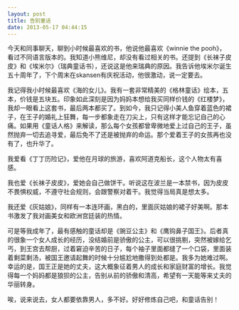 ```yaml
---
layout: post
title: 告别童话
date: 2013-05-17 04:44:15
---
```




今天和同事聊天，聊到小时候最喜欢的书，他说他最喜欢《winnie the
pooh》，看过不同语言版本的。我知道小熊维尼，却没有看过相关的书。还提到《长袜子皮皮》和《埃米尔》（瑞典童话书），还说这是他来瑞典的原因。我告诉他埃米尔诞生五十周年了，下个周末在skansen有庆祝活动，他很激动，说一定要去。


我记得我小时候最喜欢《海的女儿》。我有一套非常精美的《格林童话》绘本，五本，价钱是五块五。印象如此深刻是因为妈妈本想给我买同样价钱的《红楼梦》，我却一眼看上这套书，最后两本都买了。到如今，我只记得小美人鱼穿着蓝色的裙子，在王子的婚礼上狂舞，每一步都象走在刀尖上，只有这样才能忘记自己的心痛。如果用《童话人格》来解读，那么每个女孩都曾卑微地爱上过自己的王子，虽然抛弃一切去追寻爱，最后免不了还是被抛弃的命运。那个爱着王子的女孩再也没有了，也升华了。

我爱看《丁丁历险记》，爱他在月球的旅游，喜欢阿道克船长，这个人物太有喜感。


我也爱《长袜子皮皮》，爱她会自己做饼干。听说这在波兰是一本禁书，因为皮皮不畏惧权威，不遵守社会规则，会跟警察对着干。我觉得当局真是想太多。

我还爱《灰姑娘》，同样有一本连环画，黑白的，里面灰姑娘的裙子好美啊。那本书激发了我对画美女和欧洲宫廷装的热情。


可是等我成年了，最有感触的童话却是《豌豆公主》和《鹰钩鼻子国王》。后者真的很象一个女人成长的经历，没结婚前是骄傲的公主，可以很挑剔，突然被嫁给乞丐，到王宫去帮厨，过着窘迫辛苦的日子，每个袖子里面都缝了一个口袋，里面装着剩菜剩汤，被国王邀请起舞的时候十分尴尬地撒得到处都是。我多为她难过啊。幸运的是，国王正是她的丈夫，这大概象征着男人的成长和家庭财富的增长。我觉得每一个妈妈都是狼狈的公主，告别从前的骄傲和清高，希望有一天能等来丈夫的华丽转身。

唉，说来说去，女人都要依靠男人，多不好。好好修炼自己吧，和童话告别！


